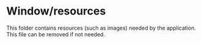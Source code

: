 # Window/resources

This folder contains resources (such as images) needed by the application. This file can
be removed if not needed.
